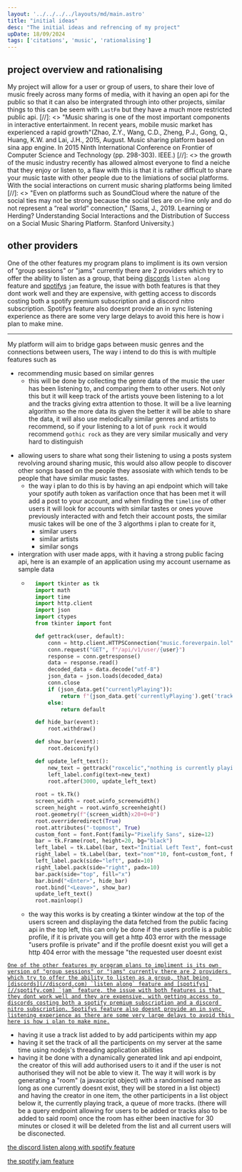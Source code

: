 ```yaml
---
layout: '../../../../layouts/md/main.astro'
title: "initial ideas"
desc: "The initial ideas and refrencing of my project"
upDate: 18/09/2024
tags: ['citations', 'music', 'rationalising']
---
```

## project overview and rationalising

My project will allow for a user or group of users, to share their love of music freely across many forms of media, with it having an open api for the public so that it can also be intergrated through into other projects, similar things to this can be seem with `LastFm` but they have a much more restricted public api.
[//]: <>
"Music sharing is one of the most important components in interactive entertainment. In recent years, mobile music market has experienced a rapid growth"(Zhao, Z.Y., Wang, C.D., Zheng, P.J., Gong, Q., Huang, K.W. and Lai, J.H., 2015, August. Music sharing platform based on sina app engine. In 2015 Ninth International Conference on Frontier of Computer Science and Technology (pp. 298-303). IEEE.)
[//]: <>
the growth of the music industry recently has allowed almost everyone to find a neiche that they enjoy or listen to, a flaw with this is that it is rather difficult to share your music taste with other people due to the limiations of social platforms. With the social interactions on current music sharing platforms being limited
[//]: <>
"Even on platforms such as SoundCloud where the nature of the social ties may not be strong because the social ties are on-line only and do not represent a “real world” connection," (Sams, J., 2019. Learning or Herding? Understanding Social Interactions and the Distribution of Success on a Social Music Sharing Platform. Stanford University.)

## other providers
One of the other features my program plans to impliment is its own version of "group sessions" or "jams" currently there are 2 providers which try to offer the ability to listen as a group, that being [discords](//discord.com) `listen along` feature and [spotifys](//spotify.com) `jam` feature, the issue with both features is that they dont work well and they are expensive, with getting access to discords costing both a spotify premium subscription and a discord nitro subscription. Spotifys feature also doesnt provide an in sync listening experience as there are some very large delays to avoid this here is how i plan to make mine.

---

My platform will aim to bridge gaps between music genres and the connections between users, The way i intend to do this is with multiple features such as
* recommending music based on similar genres
    - this will be done by collecting the genre data of the music the user has been listening to, and comparing them to other users. Not only this but it will keep track of the artists youve been listening to a lot and the tracks giving extra attention to those. It will be a live learning algorithm so the more data its given the better it will be able to share the data, it will also use melodically similar genres and artists to recommend, so if your listening to a lot of `punk rock` it would recommend `gothic rock` as they are very similar musically and very hard to distinguish
- allowing users to share what song their listening to using a posts system revolving around sharing music, this would also allow people to discover other songs based on the people they assosiate with which tends to be people that have similar music tastes.
    - the way i plan to do this is by having an api endpoint which will take your spotify auth token as varifaction once that has been met it will add a post to your account, and when finding the `timeline` of other users it will look for accounts with similar tastes or ones youve previously interacted with and fetch their account posts, the similar music takes will be one of the 3 algorthms i plan to create for it,
        - similar users
        - similar artists
        - similar songs
- intergration with user made apps, with it having a strong public facing api, here is an example of an application using my account username as sample data
    - ```py
        import tkinter as tk
        import math
        import time
        import http.client
        import json
        import ctypes
        from tkinter import font

        def gettrack(user, default):
            conn = http.client.HTTPSConnection("music.foreverpain.lol")
            conn.request("GET", f"/api/v1/user/{user}")
            response = conn.getresponse()
            data = response.read()
            decoded_data = data.decode("utf-8")
            json_data = json.loads(decoded_data)
            conn.close
            if (json_data.get("currentlyPlaying")):
                return f"{json_data.get('currentlyPlaying').get('track')} by {json_data.get('currentlyPlaying').get('artist')} on {json_data.get('currentlyPlaying').get('album')}"
            else:
                return default

        def hide_bar(event):
            root.withdraw()

        def show_bar(event):
            root.deiconify()

        def update_left_text():
            new_text = gettrack("roxcelic","nothing is currently playing")
            left_label.config(text=new_text)
            root.after(3000, update_left_text)
            
        root = tk.Tk()
        screen_width = root.winfo_screenwidth()
        screen_height = root.winfo_screenheight()
        root.geometry(f"{screen_width}x20+0+0")
        root.overrideredirect(True)
        root.attributes("-topmost", True)
        custom_font = font.Font(family="Pixelify Sans", size=12)
        bar = tk.Frame(root, height=20, bg="black")
        left_label = tk.Label(bar, text="Initial Left Text", font=custom_font, fg="white", bg="black")
        right_label = tk.Label(bar, text="nom"*10, font=custom_font, fg="white", bg="black")
        left_label.pack(side="left", padx=10)
        right_label.pack(side="right", padx=10)
        bar.pack(side="top", fill="x")
        bar.bind("<Enter>", hide_bar)
        root.bind("<Leave>", show_bar)
        update_left_text()
        root.mainloop()
        ```
    - the way this works is by creating a tkinter window at the top of the users screen and displaying the data fetched from the public facing api in the top left, this can only be done if the users profile is a public profile, if it is private you will get a http 403 error with the message "users profile is private" and if the profile doesnt exist you will get a http 404 error with the message "the requested user doesnt exist


[
    ```
    One of the other features my program plans to impliment is its own version of "group sessions" or "jams" currently there are 2 providers which try to offer the ability to listen as a group, that being [discords](//discord.com) `listen along` feature and [spotifys](//spotify.com) `jam` feature, the issue with both features is that they dont work well and they are expensive, with getting access to discords costing both a spotify premium subscription and a discord nitro subscription. Spotifys feature also doesnt provide an in sync listening experience as there are some very large delays to avoid this here is how i plan to make mine.
    ```
](#other_providers)

- having it use a track list added to by add participents within my app
- having it set the track of all the participents on my server at the same time using nodejs's threading application abilities
- having it be done with a dynamically generated link and api endpoint, the creator of this will add authorised users to it and if the user is not authorised they will not be able to view it. The way it will work is by generating a "room" (a javascript object) with a randomised name as long as one currently doesnt exist, they will be stored in a list object) and having the creator in one item, the other participents in a list object below it, the currently playing track, a queue of more tracks. (there will be a query endpoint allowing for users to be added or tracks also to be added to said room) once the room has either been inactive for 30 minutes or closed it will be deleted from the list and all current users will be disconected.

[the discord listen along with spotify feature](https://support.discord.com/hc/en-us/articles/115003966072-Listening-Along-with-Spotify)

[the spotify jam feature](https://support.spotify.com/us/article/jam/)

